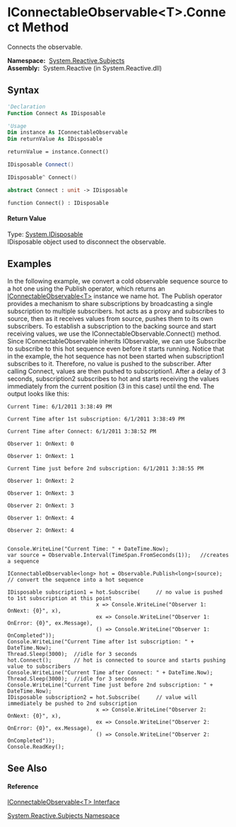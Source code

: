 # IConnectableObservable\<T\>.Connect Method

Connects the observable.

**Namespace:**  [System.Reactive.Subjects](System.Reactive.Subjects\System.Reactive.Subjects.md)  
**Assembly:**  System.Reactive (in System.Reactive.dll)

## Syntax

```vb
'Declaration
Function Connect As IDisposable
```

```vb
'Usage
Dim instance As IConnectableObservable
Dim returnValue As IDisposable

returnValue = instance.Connect()
```

```csharp
IDisposable Connect()
```

```c++
IDisposable^ Connect()
```

```fsharp
abstract Connect : unit -> IDisposable 
```

```jscript
function Connect() : IDisposable
```

#### Return Value

Type: [System.IDisposable](https://msdn.microsoft.com/en-us/library/aax125c9)  
IDisposable object used to disconnect the observable.

## Examples

In the following example, we convert a cold observable sequence source to a hot one using the Publish operator, which returns an [IConnectableObservable\<T\>](IConnectableObservable\IConnectableObservable(T).md) instance we name hot. The Publish operator provides a mechanism to share subscriptions by broadcasting a single subscription to multiple subscribers. hot acts as a proxy and subscribes to source, then as it receives values from source, pushes them to its own subscribers. To establish a subscription to the backing source and start receiving values, we use the IConnectableObservable.Connect() method. Since IConnectableObservable inherits IObservable, we can use Subscribe to subscribe to this hot sequence even before it starts running. Notice that in the example, the hot sequence has not been started when subscription1 subscribes to it. Therefore, no value is pushed to the subscriber. After calling Connect, values are then pushed to subscription1. After a delay of 3 seconds, subscription2 subscribes to hot and starts receiving the values immediately from the current position (3 in this case) until the end. The output looks like this:

    Current Time: 6/1/2011 3:38:49 PM
    
    Current Time after 1st subscription: 6/1/2011 3:38:49 PM
    
    Current Time after Connect: 6/1/2011 3:38:52 PM
    
    Observer 1: OnNext: 0
    
    Observer 1: OnNext: 1
    
    Current Time just before 2nd subscription: 6/1/2011 3:38:55 PM 
    
    Observer 1: OnNext: 2
    
    Observer 1: OnNext: 3
    
    Observer 2: OnNext: 3
    
    Observer 1: OnNext: 4
    
    Observer 2: OnNext: 4

```
       
Console.WriteLine("Current Time: " + DateTime.Now);
var source = Observable.Interval(TimeSpan.FromSeconds(1));   //creates a sequence

IConnectableObservable<long> hot = Observable.Publish<long>(source);  // convert the sequence into a hot sequence

IDisposable subscription1 = hot.Subscribe(     // no value is pushed to 1st subscription at this point
                            x => Console.WriteLine("Observer 1: OnNext: {0}", x),
                            ex => Console.WriteLine("Observer 1: OnError: {0}", ex.Message),
                            () => Console.WriteLine("Observer 1: OnCompleted"));
Console.WriteLine("Current Time after 1st subscription: " + DateTime.Now);
Thread.Sleep(3000);  //idle for 3 seconds
hot.Connect();       // hot is connected to source and starts pushing value to subscribers 
Console.WriteLine("Current Time after Connect: " + DateTime.Now);
Thread.Sleep(3000);  //idle for 3 seconds
Console.WriteLine("Current Time just before 2nd subscription: " + DateTime.Now);
IDisposable subscription2 = hot.Subscribe(     // value will immediately be pushed to 2nd subscription
                            x => Console.WriteLine("Observer 2: OnNext: {0}", x),
                            ex => Console.WriteLine("Observer 2: OnError: {0}", ex.Message),
                            () => Console.WriteLine("Observer 2: OnCompleted"));
Console.ReadKey();
```

## See Also

#### Reference

[IConnectableObservable\<T\> Interface](IConnectableObservable\IConnectableObservable(T).md)

[System.Reactive.Subjects Namespace](System.Reactive.Subjects\System.Reactive.Subjects.md)






